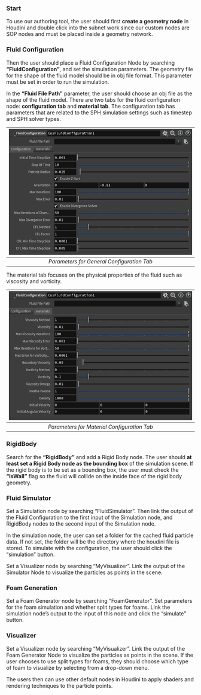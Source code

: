 ### Start

To use our authoring tool, the user should first **create a geometry node** in Houdini and double click into the subnet work since our custom nodes are SOP nodes and must be placed inside a geometry network. 



### Fluid Configuration

Then the user should place a Fluid Configuration Node by searching **“FluidConfiguration”**, and set the simulation parameters. The geometry file for the shape of the fluid model should be in obj file format. This parameter must be set in order to run the simulation.

In the **“Fluid File Path”** parameter, the user should choose an obj file as the shape of the fluid model.
There are two tabs for the fluid configuration node: **configuration tab** and **material tab**. The configuration tab has parameters that are related to the SPH simulation settings such as timestep and SPH solver types. 

|![](img_videos/houdiniScreenshots/configuration1.png) |
|:--:|
| *Parameters for General Configuration Tab* |


The material tab focuses on the physical properties of the fluid such as viscosity and vorticity.

|![](img_videos/houdiniScreenshots/configuration2.png) |
|:--:|
| *Parameters for Material Configuration Tab* |


### RigidBody

Search for the **“RigidBody”** and add a Rigid Body node. The user should **at least set a Rigid Body node as the bounding box** of the simulation scene. If the rigid body is to be set as a bounding box, the user must check the **“IsWall”** flag so the fluid will collide on the inside face of the rigid body geometry. 




### Fluid Simulator

Set a Simulation node by searching “FluidSimulator”. Then link the output of the Fluid Configuration to the first input of the Simulation node, and RigidBody nodes to the second input of the Simulation node.

In the simulation node, the user can set a folder for the cached fluid particle data. If not set, the folder will be the directory where the houdini file is stored. To simulate with the configuration, the user should click the “simulation” button. 

Set a Visualizer node by searching “MyVisualizer”. Link the output of the Simulator Node to visualize the particles as points in the scene.

### Foam Generation

Set a Foam Generator node by searching “FoamGenerator”. Set parameters for the foam simulation and whether split types for foams. Link the simulation node’s output to the input of this node and click the “simulate” button. 

### Visualizer

Set a Visualizer node by searching “MyVisualizer”. Link the output of the Foam Generator Node to visualize the particles as points in the scene. If the user chooses to use split types for foams, they should choose which type of foam to visualize by selecting from a drop-down menu.

The users then can use other default nodes in Houdini to apply shaders and rendering techniques to the particle points.
